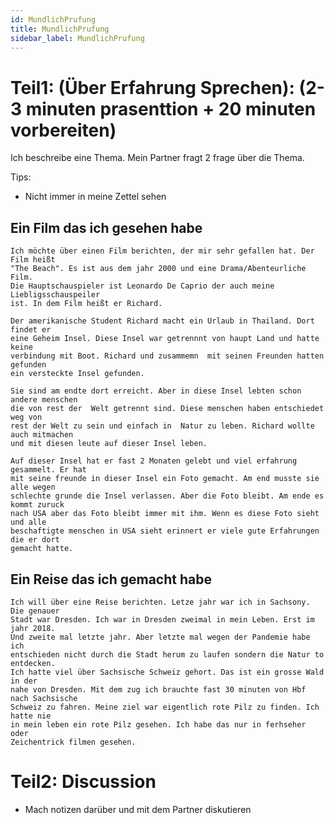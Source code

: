 ```yaml
---
id: MundlichPrufung
title: MundlichPrufung
sidebar_label: MundlichPrufung
---
```


# Teil1: (Über Erfahrung Sprechen): (2-3 minuten prasenttion + 20 minuten vorbereiten)

Ich beschreibe eine Thema. Mein Partner fragt 2 frage über die Thema.

Tips:

- Nicht immer in meine Zettel sehen

## Ein Film das ich gesehen habe

```text
Ich möchte über einen Film berichten, der mir sehr gefallen hat. Der Film heißt
"The Beach". Es ist aus dem jahr 2000 und eine Drama/Abenteurliche Film.
Die Hauptschauspieler ist Leonardo De Caprio der auch meine Liebligsschauspeiler
ist. In dem Film heißt er Richard.

Der amerikanische Student Richard macht ein Urlaub in Thailand. Dort findet er
eine Geheim Insel. Diese Insel war getrennnt von haupt Land und hatte keine
verbindung mit Boot. Richard und zusammemn  mit seinen Freunden hatten gefunden
ein versteckte Insel gefunden.

Sie sind am endte dort erreicht. Aber in diese Insel lebten schon andere menschen
die von rest der  Welt getrennt sind. Diese menschen haben entschiedet weg von
rest der Welt zu sein und einfach in  Natur zu leben. Richard wollte auch mitmachen
und mit diesen leute auf dieser Insel leben.

Auf dieser Insel hat er fast 2 Monaten gelebt und viel erfahrung gesammelt. Er hat
mit seine freunde in dieser Insel ein Foto gemacht. Am end musste sie alle wegen
schlechte grunde die Insel verlassen. Aber die Foto bleibt. Am ende es kommt zuruck
nach USA aber das Foto bleibt immer mit ihm. Wenn es diese Foto sieht und alle
beschaftigte menschen in USA sieht erinnert er viele gute Erfahrungen die er dort
gemacht hatte.
```

## Ein Reise das ich gemacht habe

```text
Ich will über eine Reise berichten. Letze jahr war ich in Sachsony. Die genauer
Stadt war Dresden. Ich war in Dresden zweimal in mein Leben. Erst im jahr 2018.
Und zweite mal letzte jahr. Aber letzte mal wegen der Pandemie habe ich
entschieden nicht durch die Stadt herum zu laufen sondern die Natur to entdecken.
Ich hatte viel über Sachsische Schweiz gehort. Das ist ein grosse Wald in der
nahe von Dresden. Mit dem zug ich brauchte fast 30 minuten von Hbf nach Sachsische
Schweiz zu fahren. Meine ziel war eigentlich rote Pilz zu finden. Ich hatte nie
in mein leben ein rote Pilz gesehen. Ich habe das nur in ferhseher oder
Zeichentrick filmen gesehen.
```

# Teil2: Discussion

- Mach notizen darüber und mit dem Partner diskutieren
